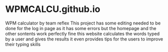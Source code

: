 # WPMCALCU.github.io
 WPM calculator by team reflex
This project has some editing needed to be done for the log in page as it has some errors but the homepage and the other sontents work perfectly fine this website calculates the words typed by a user and gives the results it even provides tips for the users to improve their typing skills
